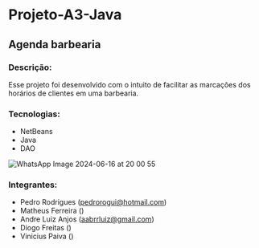 # Projeto-A3-Java
## Agenda barbearia
### Descrição:
Esse projeto foi desenvolvido com o intuito de facilitar as marcações dos horários de clientes em uma barbearia. 
### Tecnologias:
- NetBeans
- Java
- DAO
  
![WhatsApp Image 2024-06-16 at 20 00 55](https://github.com/Progui2/Projeto-A3-Java/assets/130710702/080368c0-e352-4281-967d-d52857520c42)

### Integrantes:
- Pedro Rodrigues (pedrorogui@hotmail.com)
- Matheus Ferreira ()
- Andre Luiz Anjos (aabrrluiz@gmail.com)
- Diogo Freitas ()
- Vinicius Paiva ()
